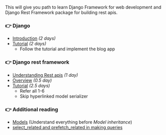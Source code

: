 This will give you path to learn Django Framework for web development and Django Rest Framework package for building rest apis.

### :point_right: Django
* [Introduction](https://www.edureka.co/blog/django-tutorial/) *(2 days)*
* [Tutorial](https://realpython.com/get-started-with-django-1/) *(2 days)*
    * Follow the tutorial and implement the blog app

### :point_right: Django rest framework
* [Understanding Rest apis](https://www.smashingmagazine.com/2018/01/understanding-using-rest-api/) *(1 day)*
* [Overview](https://www.django-rest-framework.org/tutorial/quickstart/) *(0.5 day)*
* [Tutorial](https://www.django-rest-framework.org/tutorial/1-serialization/) *(2.5 days)*
    * Refer all 1-6
    * Skip hyperlinked model serializer

### :point_right: Additional reading
* [Models](https://docs.djangoproject.com/en/3.1/topics/db/models/) (Understand everything before *Model inheritance*)
* [select_related and prefetch_related in making queries](https://medium.com/better-programming/django-select-related-and-prefetch-related-f23043fd635d)